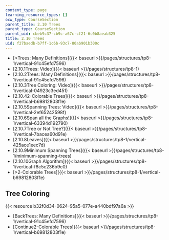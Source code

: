 ```yaml
---
content_type: page
learning_resource_types: []
ocw_type: CourseSection
parent_title: 2.10 Trees
parent_type: CourseSection
parent_uid: cbeb9c37-cb9c-a67c-cf21-6c0b8aeab325
title: 2.10 Trees
uid: f27baedb-b7ff-1c6b-93c7-80ab901b300c
---
```


*   [\<Trees: Many Definitions]({{< baseurl >}}/pages/structures/tp8-1/vertical-91c45efd7596)
*   [2.10.1Trees: Video]({{< baseurl >}}/pages/structures/tp8-1)
*   [2.10.2Trees: Many Definitions]({{< baseurl >}}/pages/structures/tp8-1/vertical-91c45efd7596)
*   [2.10.3Tree Coloring: Video]({{< baseurl >}}/pages/structures/tp8-1/vertical-04923c3ed451)
*   [2.10.42-Colorable Trees]({{< baseurl >}}/pages/structures/tp8-1/vertical-b69812803f1e)
*   [2.10.5Spanning Trees: Video]({{< baseurl >}}/pages/structures/tp8-1/vertical-2ef65242598f)
*   [2.10.6Span all the Graphs!]({{< baseurl >}}/pages/structures/tp8-1/vertical-63394d192790)
*   [2.10.7Tree or Not Tree?]({{< baseurl >}}/pages/structures/tp8-1/vertical-7bacea60d91e)
*   [2.10.8Leaves]({{< baseurl >}}/pages/structures/tp8-1/vertical-425ace1eec7d)
*   [2.10.9Minimum Spanning Trees]({{< baseurl >}}/pages/structures/tp8-1/minimum-spanning-trees)
*   [2.10.10Graph Algorithm]({{< baseurl >}}/pages/structures/tp8-1/vertical-f8c5c236b9c0)
*   [\>2-Colorable Trees]({{< baseurl >}}/pages/structures/tp8-1/vertical-b69812803f1e)

Tree Coloring
-------------

{{< resource b32f0d34-0624-95a5-077e-a440bdf97a6a >}}

*   [BackTrees: Many Definitions]({{< baseurl >}}/pages/structures/tp8-1/vertical-91c45efd7596)
*   [Continue2-Colorable Trees]({{< baseurl >}}/pages/structures/tp8-1/vertical-b69812803f1e)